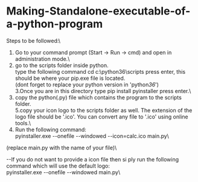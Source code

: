 # Making-Standalone-executable-of-a-python-program

Steps to be followed:\
1. Go to your command prompt (Start -> Run -> cmd) and open in administration mode.\
2. go to the scripts folder inside python.\
type the following command cd c:\python36\scripts press enter, this should be where your pip.exe file is located.\
(dont forget to replace your python version in 'python*36*')\
3.Once you are in this directory type pip install pyinstaller press enter.\
4. copy the python(.py) file which contains the program to the scripts folder.\
5.copy your icon logo to the scripts folder as well. The extension of the logo file should be '.ico'. You can convert any file to '.ico' using online tools.\
6. Run the following command:\
pyinstaller.exe --onefile --windowed --icon=calc.ico main.py\

(replace main.py with the name of your file)\

--If you do not want to provide a icon file then si ply run the following command which will use the default logo:\
pyinstaller.exe --onefile --windowed main.py\
